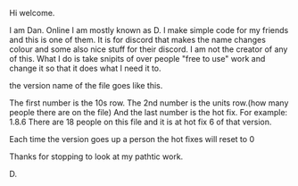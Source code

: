 Hi welcome. 

I am Dan. Online I am mostly known as D.
I make simple code for my friends and this is one of them. It is for discord that makes the name changes colour and some also nice stuff for their discord. I am not the creator of any of this. What I do is take snipits of over people "free to use" work and change it so that it does what I need it to.

the version name of the file goes like this.

The first number is the 10s row. The 2nd number is the units row.(how many people there are on the file) And the last number is the hot fix. For example:
1.8.6
There are 18 people on this file and it is at hot fix 6 of that version. 

Each time the version goes up a person the hot fixes will reset to 0

Thanks for stopping to look at my pathtic work.

D.
